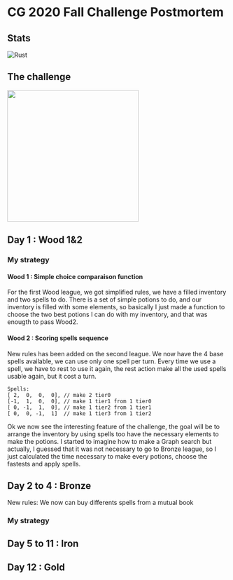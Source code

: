 # CG 2020 Fall Challenge Postmortem

## Stats
<img alt="Rust" src="https://img.shields.io/badge/Rust-orange?logo=rust"/>

## The challenge
<img src="battle_demo.gif" width="300"/>

## Day 1 : Wood 1&2
### My strategy
#### Wood 1 : Simple choice comparaison function
For the first Wood league, we got simplified rules, we have a filled inventory and two spells to do.
There is a set of simple potions to do, and our inventory is filled with some elements, so basically I just made a function to choose the two best potions I can do with my inventory, and that was enougth to pass Wood2.
#### Wood 2 : Scoring spells sequence
New rules has been added on the second league. We now have the 4 base spells available, we can use only one spell per turn. Every time we use a spell, we have to rest to use it again, the rest action make all the used spells usable again, but it cost a turn.
```
Spells:
[ 2,  0,  0,  0], // make 2 tier0
[-1,  1,  0,  0], // make 1 tier1 from 1 tier0
[ 0, -1,  1,  0], // make 1 tier2 from 1 tier1
[ 0,  0, -1,  1]  // make 1 tier3 from 1 tier2
```
Ok we now see the interesting feature of the challenge, the goal will be to arrange the inventory by using spells too have the necessary elements to make the potions. I started to imagine how to make a Graph search but actually, I guessed that it was not necessary to go to Bronze league, so I just calculated the time necessary to make every potions, choose the fastests and apply spells.
## Day 2 to 4 : Bronze
New rules: We now can buy differents spells from a mutual book
### My strategy

## Day 5 to 11 : Iron

## Day 12 : Gold
